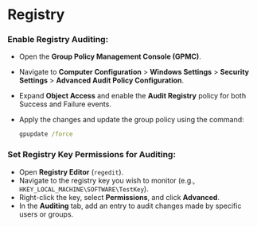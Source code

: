 # Registry

### **Enable Registry Auditing:**

* Open the **Group Policy Management Console (GPMC)**.
* Navigate to **Computer Configuration** > **Windows Settings** > **Security Settings** > **Advanced Audit Policy Configuration**.
* Expand **Object Access** and enable the **Audit Registry** policy for both Success and Failure events.
*   Apply the changes and update the group policy using the command:

    ```cmd
    gpupdate /force
    ```

### **Set Registry Key Permissions for Auditing:**

* Open **Registry Editor** (`regedit`).
* Navigate to the registry key you wish to monitor (e.g., `HKEY_LOCAL_MACHINE\SOFTWARE\TestKey`).
* Right-click the key, select **Permissions**, and click **Advanced**.
* In the **Auditing** tab, add an entry to audit changes made by specific users or groups.
